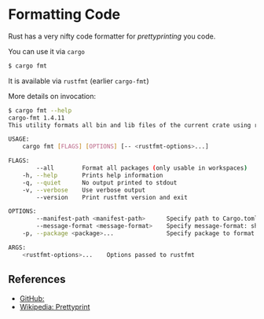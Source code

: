 # Formatting Code

Rust has a very nifty code formatter for _prettyprinting_ you code.

You can use it via `cargo`

```bash
$ cargo fmt
```

It is available via `rustfmt`  (earlier `cargo-fmt`)

More details on invocation:

```bash
$ cargo fmt --help
cargo-fmt 1.4.11
This utility formats all bin and lib files of the current crate using rustfmt.

USAGE:
    cargo fmt [FLAGS] [OPTIONS] [-- <rustfmt-options>...]

FLAGS:
        --all        Format all packages (only usable in workspaces)
    -h, --help       Prints help information
    -q, --quiet      No output printed to stdout
    -v, --verbose    Use verbose output
        --version    Print rustfmt version and exit

OPTIONS:
        --manifest-path <manifest-path>      Specify path to Cargo.toml
        --message-format <message-format>    Specify message-format: short|json|human
    -p, --package <package>...               Specify package to format (only usable in workspaces)

ARGS:
    <rustfmt-options>...    Options passed to rustfmt
```

## References

- [GitHub: ](https://github.com/rust-lang/rustfmt)
- [Wikipedia: Prettyprint](https://en.wikipedia.org/wiki/Prettyprint)
